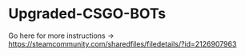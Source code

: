# Upgraded-CSGO-BOTs
Go here for more instructions -> https://steamcommunity.com/sharedfiles/filedetails/?id=2126907963
